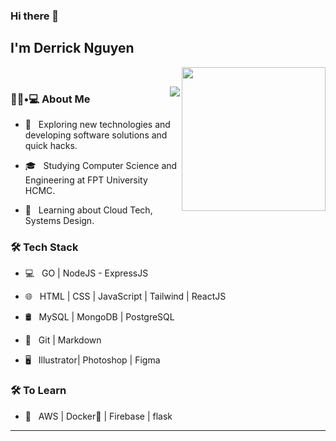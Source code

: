 ### Hi there 👋<h2> I'm Derrick Nguyen</h2>

<img align='right' src="https://media.giphy.com/media/M9gbBd9nbDrOTu1Mqx/giphy.gif" width="230">

<br/>

<a href="http://www.github.com/derrick-nguyen"><img align='right' src="https://github-readme-streak-stats.herokuapp.com/?user=namnguyenthanhwork&stroke=ffffff&background=22272e&ring=3382ed&fire=3382ed&currStreakNum=ffffff&currStreakLabel=3382ed&sideNums=ffffff&sideLabels=ffffff&dates=ffffff&hide_border=true" /></a>

<h3> 👨🏻•💻 About Me </h3>



- 🤔 &nbsp; Exploring new technologies and developing software solutions and quick hacks.

- 🎓 &nbsp; Studying Computer Science and Engineering at FPT University HCMC.

- 🌱 &nbsp; Learning about Cloud Tech, Systems Design.



<h3>🛠 Tech Stack</h3>



- 💻 &nbsp; GO | NodeJS - ExpressJS

- 🌐 &nbsp; HTML | CSS | JavaScript | Tailwind | ReactJS

- 🛢 &nbsp; MySQL | MongoDB | PostgreSQL

- 🔧 &nbsp; Git | Markdown 

- 🖥 &nbsp; Illustrator| Photoshop | Figma



<h3>🛠 To Learn</h3>

- 🔧 &nbsp; AWS | Docker🐳 | Firebase | flask

<hr>